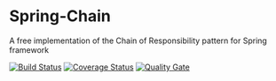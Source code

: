 # Spring-Chain
A free implementation of the Chain of Responsibility pattern for Spring framework

[![Build Status](https://travis-ci.org/LoreScianatico/Spring-Chain.svg?branch=master)](https://travis-ci.org/LoreScianatico/Spring-Chain)
[![Coverage Status](https://coveralls.io/repos/github/LoreScianatico/Spring-Chain/badge.svg?branch=master)](https://coveralls.io/github/LoreScianatico/Spring-Chain?branch=master)
[![Quality Gate](https://sonarcloud.io/api/project_badges/measure?project=Spring-Chain&metric=alert_status)](https://sonarcloud.io/api/project_badges/measure?project=Spring-Chain&metric=alert_status)